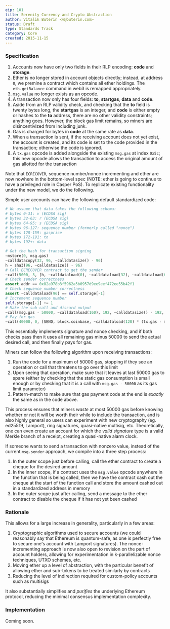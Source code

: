 ```yaml
---
eip: 101
title: Serenity Currency and Crypto Abstraction
author: Vitalik Buterin <v@buterin.com>
status: Draft
type: Standards Track
category: Core
created: 2015-11-15
---
```


### Specification

1.  Accounts now have only two fields in their RLP encoding: **code** and **storage**.
2.  Ether is no longer stored in account objects directly; instead, at address `0`, we premine a contract which contains all ether holdings. The `eth.getBalance` command in web3 is remapped appropriately.
3.  `msg.value` no longer exists as an opcode.
4.  A transaction now only has four fields: **to**, **startgas**, **data** and **code**.
5.  Aside from an RLP validity check, and checking that the **to** field is twenty bytes long, the **startgas** is an integer, and **code** is either empty or hashes to the **to** address, there are no other validity constraints; anything goes. However, the block gas limit remains, so miners are disincentivized from including junk.
6.  Gas is charged for bytes in **code** at the same rate as **data**.
7.  When a transaction is sent, if the receiving account does not yet exist, the account is created, and its code is set to the code provided in the transaction; otherwise the code is ignored.
8.  A `tx.gas` opcode is added alongside the existing `msg.gas` at index `0x5c`; this new opcode allows the transaction to access the original amount of gas allotted for the transaction

Note that `ECRECOVER`, sequence number/nonce incrementing and ether are now nowhere in the bottom-level spec (NOTE: ether is going to continue to have a privileged role in Casper PoS). To replicate existing functionality under the new model, we do the following.

Simple user accounts can have the following default standardized code:

```python
# We assume that data takes the following schema:
# bytes 0-31: v (ECDSA sig)
# bytes 32-63: r (ECDSA sig)
# bytes 64-95: s (ECDSA sig)
# bytes 96-127: sequence number (formerly called "nonce")
# bytes 128-159: gasprice
# bytes 172-191: to
# bytes 192+: data

# Get the hash for transaction signing
~mstore(0, msg.gas)
~calldatacopy(32, 96, ~calldatasize() - 96)
h = sha3(96, ~calldatasize() - 96)
# Call ECRECOVER contract to get the sender
~call(5000, 3, [h, ~calldataload(0), ~calldataload(32), ~calldataload(64)], 128, ref(addr), 32)
# Check sender correctness
assert addr == 0x82a978b3f5962a5b0957d9ee9eef472ee55b42f1
# Check sequence number correctness
assert ~calldataload(96) == self.storage[-1]
# Increment sequence number
self.storage[-1] += 1
# Make the sub-call and discard output
~call(msg.gas - 50000, ~calldataload(160), 192, ~calldatasize() - 192, 0, 0)
# Pay for gas
~call(40000, 0, [SEND, block.coinbase, ~calldataload(128) * (tx.gas - msg.gas + 50000)], 96, 0, 0)
```

This essentially implements signature and nonce checking, and if both checks pass then it uses all remaining gas minus 50000 to send the actual desired call, and then finally pays for gas.

Miners can follow the following algorithm upon receiving transactions:

1.  Run the code for a maximum of 50000 gas, stopping if they see an operation or call that threatens to go over this limit
2.  Upon seeing that operation, make sure that it leaves at last 50000 gas to spare (either by checking that the static gas consumption is small enough or by checking that it is a call with `msg.gas - 50000` as its gas limit parameter)
3.  Pattern-match to make sure that gas payment code at the end is *exactly* the same as in the code above.

This process ensures that miners *waste* at most 50000 gas before knowing whether or not it will be worth their while to include the transaction, and is also highly general so users can experiment with new cryptography (eg. ed25519, Lamport), ring signatures, quasi-native multisig, etc. Theoretically, one can even create an account for which the *valid signature* type is a valid Merkle branch of a receipt, creating a quasi-native alarm clock.

If someone wants to send a transaction with nonzero value, instead of the current `msg.sender` approach, we compile into a three step process:

1.  In the outer scope just before calling, call the ether contract to create a cheque for the desired amount
2.  In the inner scope, if a contract uses the `msg.value` opcode anywhere in the function that is being called, then we have the contract cash out the cheque at the start of the function call and store the amount cashed out in a standardized address in memory
3.  In the outer scope just after calling, send a message to the ether contract to disable the cheque if it has not yet been cashed

### Rationale

This allows for a large increase in generality, particularly in a few
areas:

1.  Cryptographic algorithms used to secure accounts (we could reasonably say that Ethereum is quantum-safe, as one is perfectly free to secure one's account with Lamport signatures). The nonce-incrementing approach is now also open to revision on the part of account holders, allowing for experimentation in k-parallelizable nonce techniques, UTXO schemes, etc.
2.  Moving ether up a level of abstraction, with the particular benefit of allowing ether and sub-tokens to be treated similarly by contracts
3.  Reducing the level of indirection required for custom-policy accounts such as multisigs

It also substantially simplifies and *purifies* the underlying Ethereum protocol, reducing the minimal consensus implementation complexity.

### Implementation

Coming soon.
